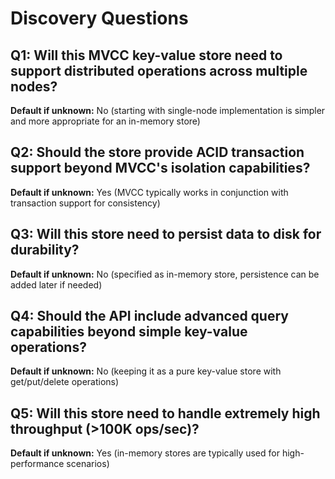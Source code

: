 # Discovery Questions

## Q1: Will this MVCC key-value store need to support distributed operations across multiple nodes?
**Default if unknown:** No (starting with single-node implementation is simpler and more appropriate for an in-memory store)

## Q2: Should the store provide ACID transaction support beyond MVCC's isolation capabilities?
**Default if unknown:** Yes (MVCC typically works in conjunction with transaction support for consistency)

## Q3: Will this store need to persist data to disk for durability?
**Default if unknown:** No (specified as in-memory store, persistence can be added later if needed)

## Q4: Should the API include advanced query capabilities beyond simple key-value operations?
**Default if unknown:** No (keeping it as a pure key-value store with get/put/delete operations)

## Q5: Will this store need to handle extremely high throughput (>100K ops/sec)?
**Default if unknown:** Yes (in-memory stores are typically used for high-performance scenarios)